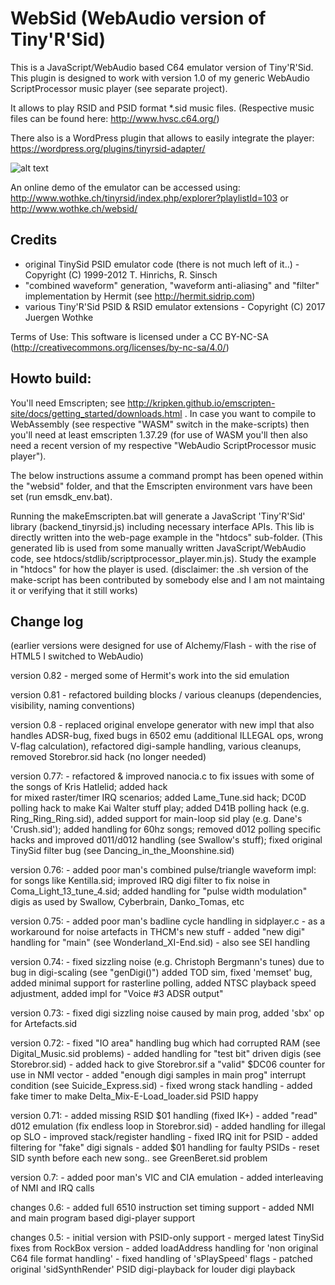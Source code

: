 # WebSid (WebAudio version of Tiny'R'Sid)

This is a JavaScript/WebAudio based C64 emulator version of Tiny'R'Sid. This plugin is designed to work with version 1.0 of my 
generic WebAudio ScriptProcessor music player (see separate project). 

It allows to play RSID and PSID format *.sid music files. (Respective music files can be found here: http://www.hvsc.c64.org/)

There also is a WordPress plugin that allows to easily integrate the player: https://wordpress.org/plugins/tinyrsid-adapter/

![alt text](https://github.com/wothke/websid/raw/master/tinyrsid.jpg "Tiny'R'Sid HVSC Explorer")

An online demo of the emulator can be accessed using: http://www.wothke.ch/tinyrsid/index.php/explorer?playlistId=103 or http://www.wothke.ch/websid/


## Credits

* original TinySid PSID emulator code (there is not much left of it..) - Copyright (C) 1999-2012 T. Hinrichs, R. Sinsch
* "combined waveform" generation, "waveform anti-aliasing" and "filter" implementation by Hermit (see http://hermit.sidrip.com)
* various Tiny'R'Sid PSID & RSID emulator extensions - Copyright (C) 2017 Juergen Wothke 

Terms of Use: This software is licensed under a CC BY-NC-SA (http://creativecommons.org/licenses/by-nc-sa/4.0/)


## Howto build:

You'll need Emscripten; see http://kripken.github.io/emscripten-site/docs/getting_started/downloads.html . In case you want to 
compile to WebAssembly (see respective "WASM" switch in the make-scripts) then you'll need at least emscripten 1.37.29 (for
use of WASM you'll then also need a recent version of my respective "WebAudio ScriptProcessor music player").

The below instructions assume a command prompt has been opened within the "websid" folder, and that the Emscripten environment 
vars have been set (run emsdk_env.bat).

Running the makeEmscripten.bat will generate a JavaScript 'Tiny'R'Sid' library (backend_tinyrsid.js) including 
necessary interface APIs. This lib is directly written into the web-page example in the "htdocs" sub-folder. (This 
generated lib is used from some manually written JavaScript/WebAudio code, see htdocs/stdlib/scriptprocessor_player.min.js). 
Study the example in "htdocs" for how the player is used. (disclaimer: the .sh version of the make-script has been contributed
by somebody else and I am not maintaing it or verifying that it still works)


## Change log 

(earlier versions were designed for use of Alchemy/Flash - with the rise of HTML5 I switched to WebAudio)

version 0.82  - merged some of Hermit's work into the sid emulation

version 0.81  - refactored building blocks / various cleanups (dependencies, visibility, naming conventions)

version 0.8   - replaced original envelope generator with new impl that also handles ADSR-bug, fixed bugs in 
                6502 emu (additional ILLEGAL ops, wrong V-flag calculation), refactored digi-sample handling, 
                various cleanups, removed Storebror.sid hack (no longer needed)

version 0.77: - refactored & improved nanocia.c to fix issues with some of the songs of Kris Hatlelid; added hack  
                for mixed raster/timer IRQ scenarios; added Lame_Tune.sid hack; DC0D polling hack to make Kai Walter 
                stuff play; added D41B polling hack (e.g. Ring_Ring_Ring.sid), added support for main-loop sid play (e.g. Dane's 'Crush.sid');
                added handling for 60hz songs; removed d012 polling specific hacks and improved d011/d012 handling (see 
                Swallow's stuff); fixed original TinySid filter bug (see Dancing_in_the_Moonshine.sid)
				
version 0.76: - added poor man's combined pulse/triangle waveform impl: for songs like Kentilla.sid; improved IRQ digi 
                filter to fix noise in Coma_Light_13_tune_4.sid; added handling for "pulse width modulation" 
                digis as used by Swallow, Cyberbrain, Danko_Tomas, etc

version 0.75: - added poor man's badline cycle handling in sidplayer.c - as a workaround for noise artefacts in THCM's new stuff
              - added "new digi" handling for "main" (see Wonderland_XI-End.sid) - also see SEI handling

version 0.74: - fixed sizzling noise (e.g. Christoph Bergmann's tunes) due to bug in digi-scaling (see "genDigi()")
                added TOD sim, fixed 'memset' bug, added minimal support for rasterline polling, added 
                NTSC playback speed adjustment, added impl for "Voice #3 ADSR output"

version 0.73: - fixed digi sizzling noise caused by main prog, added 'sbx' op for Artefacts.sid

version 0.72: - fixed "IO area" handling bug which had corrupted RAM (see Digital_Music.sid problems)
              - added handling for "test bit" driven digis (see Storebror.sid)
              - added hack to give Storebror.sif a "valid" $DC06 counter for use in NMI vector
              - added "enough digi samples in main prog" interrupt condition (see Suicide_Express.sid)
              - fixed wrong stack handling
              - added fake timer to make Delta_Mix-E-Load_loader.sid PSID happy 

version 0.71: - added missing RSID $01 handling (fixed IK+)
              - added "read" d012 emulation (fix endless loop in Storebror.sid)
              - added handling for illegal op SLO
              - improved stack/register handling
              - fixed IRQ init for PSID
              - added filtering for "fake" digi signals
              - added $01 handling for faulty PSIDs
              - reset SID synth before each new song.. see GreenBeret.sid problem

version 0.7:  - added poor man's VIC and CIA emulation
              - added interleaving of NMI and IRQ calls

changes 0.6:  - added full 6510 instruction set timing support
              - added NMI and main program based digi-player support

changes 0.5:  - initial version with PSID-only support
              - merged latest TinySid fixes from RockBox version
              - added loadAddress handling for 'non original C64 file format handling'
              - fixed handling of 'sPlaySpeed' flags
              - patched original 'sidSynthRender' PSID digi-playback for louder digi playback			
